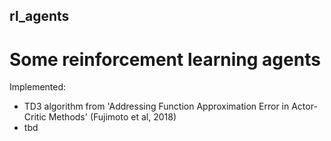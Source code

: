 ## rl_agents
# Some reinforcement learning agents
Implemented:
- TD3 algorithm from  'Addressing Function Approximation Error in Actor-Critic Methods' (Fujimoto et al, 2018)
- tbd
